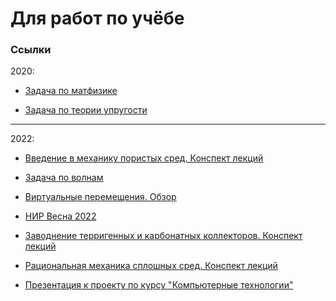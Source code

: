 # Для работ по учёбе

### Ссылки

2020:

- [Задача по матфизике](https://mualal.github.io/source/tex/mathph2020/task1/main.pdf)

- [Задача по теории упругости](https://mualal.github.io/source/tex/telast2020/final-task/main.pdf)

---

2022:

- [Введение в механику пористых сред. Конспект лекций](https://mualal.github.io/source/tex/poromechanics/main.pdf)

- [Задача по волнам](https://mualal.github.io/source/tex/waves2022/main.pdf)

- [Виртуальные перемещения. Обзор](https://mualal.github.io/source/tex/virtual-displacement/Muravtsev_Alexander_5040103_10401.pdf)

- [НИР Весна 2022](https://mualal.github.io/source/research/spring2022/main.pdf)

- [Заводнение терригенных и карбонатных коллекторов. Конспект лекций](https://mualal.github.io/source/tex/hydrocarbons2022/main.pdf)

- [Рациональная механика сплошных сред. Конспект лекций](https://mualal.github.io/source/tex/rational-mechanics2022/main.pdf)

- [Презентация к проекту по курсу "Компьютерные технологии"](https://mualal.github.io/source/python/sudoku/presentation/project_presentation.pdf)
